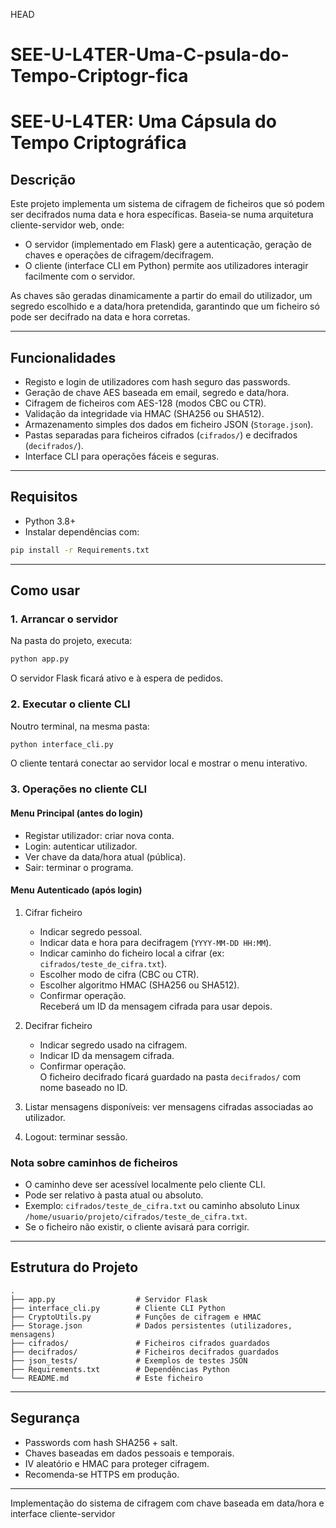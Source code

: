 HEAD
# SEE-U-L4TER-Uma-C-psula-do-Tempo-Criptogr-fica


# SEE-U-L4TER: Uma Cápsula do Tempo Criptográfica

## Descrição

Este projeto implementa um sistema de cifragem de ficheiros que só podem ser decifrados numa data e hora específicas. Baseia-se numa arquitetura cliente-servidor web, onde:

- O servidor (implementado em Flask) gere a autenticação, geração de chaves e operações de cifragem/decifragem.
- O cliente (interface CLI em Python) permite aos utilizadores interagir facilmente com o servidor.

As chaves são geradas dinamicamente a partir do email do utilizador, um segredo escolhido e a data/hora pretendida, garantindo que um ficheiro só pode ser decifrado na data e hora corretas.

---

## Funcionalidades

- Registo e login de utilizadores com hash seguro das passwords.
- Geração de chave AES baseada em email, segredo e data/hora.
- Cifragem de ficheiros com AES-128 (modos CBC ou CTR).
- Validação da integridade via HMAC (SHA256 ou SHA512).
- Armazenamento simples dos dados em ficheiro JSON (`Storage.json`).
- Pastas separadas para ficheiros cifrados (`cifrados/`) e decifrados (`decifrados/`).
- Interface CLI para operações fáceis e seguras.

---

## Requisitos

- Python 3.8+
- Instalar dependências com:

```bash
pip install -r Requirements.txt
```

---

## Como usar

### 1. Arrancar o servidor

Na pasta do projeto, executa:

```bash
python app.py
```

O servidor Flask ficará ativo e à espera de pedidos.

### 2. Executar o cliente CLI

Noutro terminal, na mesma pasta:

```bash
python interface_cli.py
```

O cliente tentará conectar ao servidor local e mostrar o menu interativo.

### 3. Operações no cliente CLI

#### Menu Principal (antes do login)

- Registar utilizador: criar nova conta.
- Login: autenticar utilizador.
- Ver chave da data/hora atual (pública).
- Sair: terminar o programa.

#### Menu Autenticado (após login)

1. Cifrar ficheiro  
   - Indicar segredo pessoal.  
   - Indicar data e hora para decifragem (`YYYY-MM-DD HH:MM`).  
   - Indicar caminho do ficheiro local a cifrar (ex: `cifrados/teste_de_cifra.txt`).  
   - Escolher modo de cifra (CBC ou CTR).  
   - Escolher algoritmo HMAC (SHA256 ou SHA512).  
   - Confirmar operação.  
   Receberá um ID da mensagem cifrada para usar depois.

2. Decifrar ficheiro  
   - Indicar segredo usado na cifragem.  
   - Indicar ID da mensagem cifrada.  
   - Confirmar operação.  
   O ficheiro decifrado ficará guardado na pasta `decifrados/` com nome baseado no ID.

3. Listar mensagens disponíveis: ver mensagens cifradas associadas ao utilizador.

4. Logout: terminar sessão.

### Nota sobre caminhos de ficheiros

- O caminho deve ser acessível localmente pelo cliente CLI.  
- Pode ser relativo à pasta atual ou absoluto.  
- Exemplo: `cifrados/teste_de_cifra.txt` ou caminho absoluto Linux `/home/usuario/projeto/cifrados/teste_de_cifra.txt`.  
- Se o ficheiro não existir, o cliente avisará para corrigir.

---

## Estrutura do Projeto

```
.
├── app.py                  # Servidor Flask
├── interface_cli.py        # Cliente CLI Python
├── CryptoUtils.py          # Funções de cifragem e HMAC
├── Storage.json            # Dados persistentes (utilizadores, mensagens)
├── cifrados/               # Ficheiros cifrados guardados
├── decifrados/             # Ficheiros decifrados guardados
├── json_tests/             # Exemplos de testes JSON
├── Requirements.txt        # Dependências Python
└── README.md               # Este ficheiro
```

---

## Segurança

- Passwords com hash SHA256 + salt.  
- Chaves baseadas em dados pessoais e temporais.  
- IV aleatório e HMAC para proteger cifragem.  
- Recomenda-se HTTPS em produção.

---
Implementação do sistema de cifragem com chave baseada em data/hora e interface cliente-servidor
